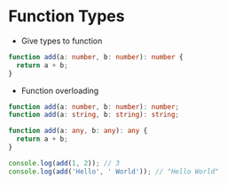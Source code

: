 # Function Types
- Give types to function
```ts
function add(a: number, b: number): number {
  return a + b;
}
```
- Function overloading
```ts
function add(a: number, b: number): number;
function add(a: string, b: string): string;

function add(a: any, b: any): any {
  return a + b;
}

console.log(add(1, 2)); // 3
console.log(add('Hello', ' World')); // "Hello World"
```